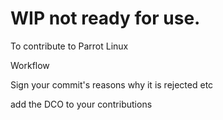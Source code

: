 # WIP not ready for use.

To contribute to Parrot Linux 

Workflow

Sign your commit's
reasons why it is rejected etc

add the DCO to your contributions


